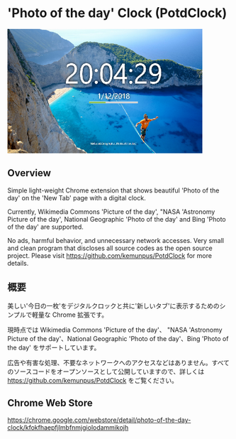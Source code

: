 ﻿# 'Photo of the day' Clock (PotdClock)

![top-page](https://raw.githubusercontent.com/kemunpus/PotdClock/master/store/promotion-440x280.png)

## Overview

Simple light-weight Chrome extension that shows beautiful 'Photo of the day' on the 'New Tab' page with a digital clock.

Currently, Wikimedia Commons 'Picture of the day', "NASA 'Astronomy Picture of the day', National Geographic 'Photo of the day' and Bing 'Photo of the day' are supported.

No ads, harmful behavior, and unnecessary network accesses. Very small and clean program that discloses all source codes as the open source project. Please visit <https://github.com/kemunpus/PotdClock> for more details.

## 概要

美しい'今日の一枚'をデジタルクロックと共に'新しいタブ'に表示するためのシンプルで軽量な Chrome 拡張です。

現時点では Wikimedia Commons 'Picture of the day'、 "NASA 'Astronomy Picture of the day'、National Geographic 'Photo of the day'、Bing 'Photo of the day' をサポートしています。

広告や有害な処理、不要なネットワークへのアクセスなどはありません。すべてのソースコードをオープンソースとして公開していますので、詳しくは <https://github.com/kemunpus/PotdClock> をご覧ください。

## Chrome Web Store

<https://chrome.google.com/webstore/detail/photo-of-the-day-clock/kfokfhaepfjlmbfnmjgiolodammikojh>